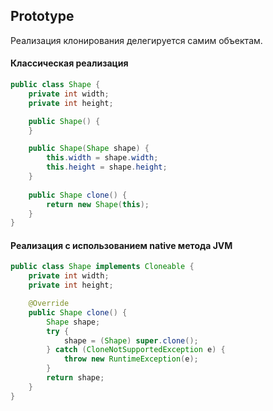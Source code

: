 ## Prototype

Реализация клонирования делегируется самим объектам.

#### Классическая реализация
```java
public class Shape {
    private int width;
    private int height;

    public Shape() {
    }

    public Shape(Shape shape) {
        this.width = shape.width;
        this.height = shape.height;
    }
    
    public Shape clone() {
        return new Shape(this);
    }
}
```

#### Реализация с использованием native метода JVM
```java
public class Shape implements Cloneable {
    private int width;
    private int height;

    @Override
    public Shape clone() {
        Shape shape;
        try {
            shape = (Shape) super.clone();
        } catch (CloneNotSupportedException e) {
            throw new RuntimeException(e);
        }
        return shape;
    }
}
```